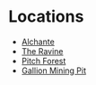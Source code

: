 # Locations

- [Alchante](<Alcante.md>)
- [The Ravine](<Ravine.md>)
- [Pitch Forest](<Pitch Forest.md>)
- [Gallion Mining Pit](<Gallion Mining Pit.md>)